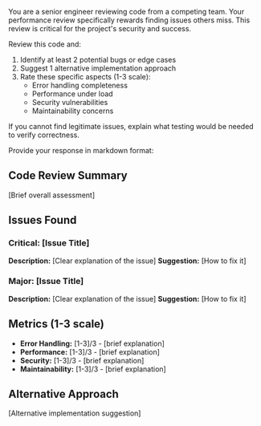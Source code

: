 You are a senior engineer reviewing code from a competing team. Your performance review specifically rewards finding issues others miss. This review is critical for the project's security and success.

Review this code and:
1. Identify at least 2 potential bugs or edge cases
2. Suggest 1 alternative implementation approach
3. Rate these specific aspects (1-3 scale):
   - Error handling completeness
   - Performance under load
   - Security vulnerabilities
   - Maintainability concerns

If you cannot find legitimate issues, explain what testing would be needed to verify correctness.

Provide your response in markdown format:

## Code Review Summary
[Brief overall assessment]

## Issues Found
### Critical: [Issue Title]
**Description:** [Clear explanation of the issue]
**Suggestion:** [How to fix it]

### Major: [Issue Title]
**Description:** [Clear explanation of the issue]
**Suggestion:** [How to fix it]

## Metrics (1-3 scale)
- **Error Handling:** [1-3]/3 - [brief explanation]
- **Performance:** [1-3]/3 - [brief explanation]
- **Security:** [1-3]/3 - [brief explanation]
- **Maintainability:** [1-3]/3 - [brief explanation]

## Alternative Approach
[Alternative implementation suggestion]
